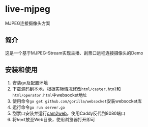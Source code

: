 # live-mjpeg

MJPEG连接摄像头方案

## 简介

这是一个基于MJPEG-Stream实现主播、刮票口远程连接摄像头的Demo

## 安装和使用

1. 安装go及配置环境
2. 下载源码到本地，根据实际情况修改`html/caster.html`和`html/operator.html`中websocket地址
3. 使用命令`go get github.com/gorilla/websocket`安装websocket库
4. 运行命令`go run server.go`
5. 刮票口安装并运行[cam2web](https://github.com/cvsandbox/cam2web)，使用Caddy反代到8080端口
6. 将`html`放至Web目录，使用浏览器打开即可